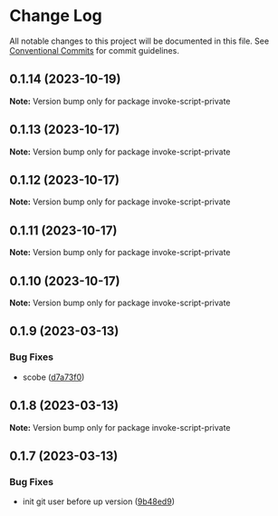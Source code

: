 # Change Log

All notable changes to this project will be documented in this file.
See [Conventional Commits](https://conventionalcommits.org) for commit guidelines.

## 0.1.14 (2023-10-19)

**Note:** Version bump only for package invoke-script-private





## 0.1.13 (2023-10-17)

**Note:** Version bump only for package invoke-script-private





## 0.1.12 (2023-10-17)

**Note:** Version bump only for package invoke-script-private





## 0.1.11 (2023-10-17)

**Note:** Version bump only for package invoke-script-private





## 0.1.10 (2023-10-17)

**Note:** Version bump only for package invoke-script-private





## 0.1.9 (2023-03-13)


### Bug Fixes

* scobe ([d7a73f0](https://github.com/VladimirKalmykov/invoke-script/commit/d7a73f0))





## 0.1.8 (2023-03-13)

**Note:** Version bump only for package invoke-script-private





## 0.1.7 (2023-03-13)


### Bug Fixes

* init git user before up version ([9b48ed9](https://github.com/VladimirKalmykov/invoke-script/commit/9b48ed9))
